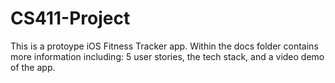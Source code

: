 # CS411-Project

This is a protoype iOS Fitness Tracker app. 
Within the docs folder contains more information including: 5 user stories, the tech stack, and a video demo of the app.
